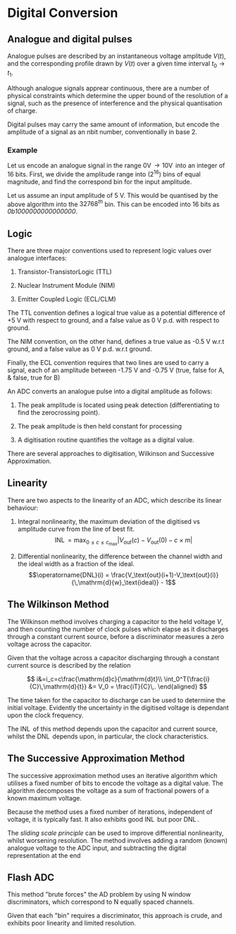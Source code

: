 # Digital Conversion

## Analogue and digital pulses

Analogue pulses are described by an instantaneous voltage amplitude
$V(t)$, and the corresponding profile drawn by $V(t)$ over a given time
interval $t_0\rightarrow t_1$.

Although analogue signals apprear continuous, there are a number of
physical constraints which determine the upper bound of the resolution
of a signal, such as the presence of interference and the physical
quantisation of charge.

Digital pulses may carry the same amount of information, but encode the
amplitude of a signal as an nbit number, conventionally in base 2.

### Example

Let us encode an analogue signal in the range
$0\operatorname{V}\rightarrow 10\operatorname{V}$ into an integer of 16 bits.
First, we divide the amplitude range into ($2^{16}$) bins of equal
magnitude, and find the correspond bin for the input amplitude.

Let us assume an input amplitude of 5 V. This would be quantised by the
above algorithm into the $32768^{th}$ bin. This can be encoded into 16
bits as _0b1000000000000000_.

## Logic

There are three major conventions used to represent logic values over
analogue interfaces:

1.  Transistor-TransistorLogic (TTL)

2.  Nuclear Instrument Module (NIM)

3.  Emitter Coupled Logic (ECL/CLM)

The TTL convention defines a logical true value as a potential
difference of +5 V with respect to ground, and a false value as 0 V p.d.
with respect to ground.

The NIM convention, on the other hand, defines a true value as -0.5 V
w.r.t ground, and a false value as 0 V p.d. w.r.t ground.

Finally, the ECL convention requires that two lines are used to carry a
signal, each of an amplitude between -1.75 V and -0.75 V (true, false
for A, & false, true for B)

An ADC converts an analogue pulse into a digital amplitude as follows:

1.  The peak amplitude is located using peak detection (differentiating
    to find the zerocrossing point).

2.  The peak amplitude is then held constant for processing

3.  A digitisation routine quantifies the voltage as a digital value.

There are several approaches to digitisation, Wilkinson and Successive
Approximation.

## Linearity

There are two aspects to the linearity of an ADC, which describe its
linear behaviour:

1.  Integral nonlinearity, the maximum deviation of the digitised vs
    amplitude curve from the line of best fit.
    $$\operatorname{INL} = \max_{0\le c\le c_\text{max}}{\lvert V_\text{out}(c)-V_\text{out}(0) - c\times m\rvert }$$

2.  Differential nonlinearity, the difference between the channel width
    and the ideal width as a fraction of the ideal.
    $$\operatorname{DNL}(i) = \frac{V_\text{out}(i+1)-V_\text{out}(i)}{\,\mathrm{d}{w}_\text{ideal}} - 1$$

## The Wilkinson Method

The Wilkinson method involves charging a capacitor to the held voltage
$V$, and then counting the number of clock pulses which elapse as it
discharges through a constant current source, before a discriminator
measures a zero voltage across the capacitor.

Given that the voltage across a capacitor discharging through a constant
current source is described by the relation

$$
            i&=i_c=c\frac{\mathrm{d}c}{\mathrm{d}t}\\
            \int_0^T{\frac{i}{C}\,\mathrm{d}{t}} &= V_0 = \frac{iT}{C}\,.
        \end{aligned}
$$

The time taken for the capacitor to discharge can be used to determine
the initial voltage. Evidently the uncertainty in the digitised voltage
is dependant upon the clock frequency.

The $\operatorname{INL}$ of this method depends upon the capacitor and current source,
whilst the $\operatorname{DNL}$ depends upon, in particular, the clock characteristics.

## The Successive Approximation Method

The successive approximation method uses an iterative algorithm which
utilises a fixed number of bits to encode the voltage as a digital
value. The algorithm decomposes the voltage as a sum of fractional
powers of a known maximum voltage.

Because the method uses a fixed number of iterations, independent of
voltage, it is typically fast. It also exhibits good $\operatorname{INL}$ but poor
$\operatorname{DNL}$.

The _sliding scale principle_ can be used to improve differential
nonlinearity, whilst worsening resolution. The method involves adding a
random (known) analogue voltage to the ADC input, and subtracting the
digital representation at the end

## Flash ADC

This method "brute forces" the AD problem by using N window
discriminators, which correspond to N equally spaced channels.

Given that each "bin" requires a discriminator, this approach is
crude, and exhibits poor linearity and limited resolution.
